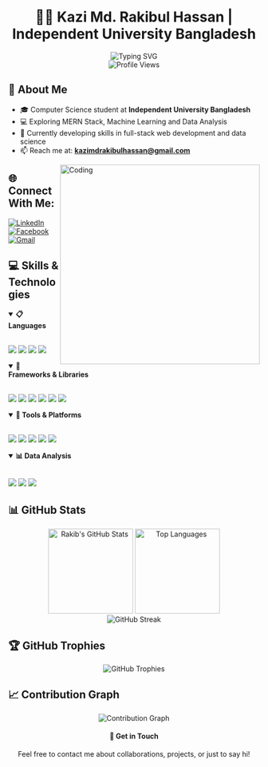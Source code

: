 # <div align="center">👨‍💻 Kazi Md. Rakibul Hassan | Independent University Bangladesh</div>

<div align="center">
  <img src="https://readme-typing-svg.herokuapp.com?font=Fira+Code&size=25&duration=3000&pause=1000&center=true&vCenter=true&width=600&lines=Computer+Science+Student;MERN+Stack;Data+Analyst;Welcome+to+my+Profile!&color=000000&background=FFFFFF" alt="Typing SVG" />
</div>

<div align="center">
  <img src="https://komarev.com/ghpvc/?username=km-rakib&style=flat-square&color=brightgreen" alt="Profile Views" />
</div>

## 🚀 About Me

- 🎓 Computer Science student at **Independent University Bangladesh**
- 💻 Exploring MERN Stack, Machine Learning and Data Analysis
- 🌱 Currently developing skills in full-stack web development and data science
- 📫 Reach me at: **kazimdrakibulhassan@gmail.com**

<img align="right" alt="Coding" width="400" src="https://user-images.githubusercontent.com/74038190/219923809-b86dc415-a0c2-4a38-bc88-ad6cf06395a8.gif">

## 🌐 Connect With Me:

<div align="left">
  <a href="https://linkedin.com/in/kazi-rakib" target="_blank">
    <img src="https://img.shields.io/badge/LinkedIn-0077B5?style=for-the-badge&logo=linkedin&logoColor=white" alt="LinkedIn" />
  </a>
  <a href="https://facebook.com/trakib826" target="_blank">
    <img src="https://img.shields.io/badge/Facebook-1877F2?style=for-the-badge&logo=facebook&logoColor=white" alt="Facebook" />
  </a>
  <a href="mailto:kazimdrakibulhassan@gmail.com" target="_blank">
    <img src="https://img.shields.io/badge/Gmail-D14836?style=for-the-badge&logo=gmail&logoColor=white" alt="Gmail" />
  </a>
</div>

## 💻 Skills & Technologies

<details open>
  <summary><b>📋 Languages</b></summary>
  <br/>
  <p align="left">
    <img src="https://img.shields.io/badge/JavaScript-F7DF1E?style=for-the-badge&logo=javascript&logoColor=black" />
    <img src="https://img.shields.io/badge/Python-3776AB?style=for-the-badge&logo=python&logoColor=white" />
    <img src="https://img.shields.io/badge/HTML5-E34F26?style=for-the-badge&logo=html5&logoColor=white" />
    <img src="https://img.shields.io/badge/CSS3-1572B6?style=for-the-badge&logo=css3&logoColor=white" />
  </p>
</details>

<details open>
  <summary><b>🧰 Frameworks & Libraries</b></summary>
  <br/>
  <p align="left">
    <img src="https://img.shields.io/badge/React-20232A?style=for-the-badge&logo=react&logoColor=61DAFB" />
    <img src="https://img.shields.io/badge/Node.js-339933?style=for-the-badge&logo=nodedotjs&logoColor=white" />
    <img src="https://img.shields.io/badge/Tailwind_CSS-38B2AC?style=for-the-badge&logo=tailwind-css&logoColor=white" />
    <img src="https://img.shields.io/badge/React_Router-CA4245?style=for-the-badge&logo=react-router&logoColor=white" />
    <img src="https://img.shields.io/badge/Vite-646CFF?style=for-the-badge&logo=vite&logoColor=white" />
    <img src="https://img.shields.io/badge/React%20Hook%20Form-EC5990?style=for-the-badge&logo=reacthookform&logoColor=white" />
  </p>
</details>

<details open>
  <summary><b>🔧 Tools & Platforms</b></summary>
  <br/>
  <p align="left">
    <img src="https://img.shields.io/badge/NPM-CB3837?style=for-the-badge&logo=npm&logoColor=white" />
    <img src="https://img.shields.io/badge/Git-F05032?style=for-the-badge&logo=git&logoColor=white" />
    <img src="https://img.shields.io/badge/Netlify-00C7B7?style=for-the-badge&logo=netlify&logoColor=white" />
    <img src="https://img.shields.io/badge/Anaconda-44A833?style=for-the-badge&logo=anaconda&logoColor=white" />
    <img src="https://img.shields.io/badge/VS_Code-007ACC?style=for-the-badge&logo=visual-studio-code&logoColor=white" />
  </p>
</details>

<details open>
  <summary><b>📊 Data Analysis</b></summary>
  <br/>
  <p align="left">
    <img src="https://img.shields.io/badge/NumPy-013243?style=for-the-badge&logo=numpy&logoColor=white" />
    <img src="https://img.shields.io/badge/Pandas-150458?style=for-the-badge&logo=pandas&logoColor=white" />
    <img src="https://img.shields.io/badge/Matplotlib-ffffff?style=for-the-badge&logo=Matplotlib&logoColor=black" />
  </p>
</details>

## 📊 GitHub Stats

<div align="center">
  <img src="https://github-readme-stats.vercel.app/api?username=km-rakib&show_icons=true&theme=buefy&hide_border=false&count_private=true" alt="Rakib's GitHub Stats" height="170" />
  <img src="https://github-readme-stats.vercel.app/api/top-langs/?username=km-rakib&layout=compact&theme=buefy&hide_border=false" alt="Top Languages" height="170" />
</div>

<div align="center">
  <img src="https://github-readme-streak-stats.herokuapp.com/?user=km-rakib&theme=buefy&hide_border=false" alt="GitHub Streak" />
</div>


## 🏆 GitHub Trophies

<div align="center">
  <img src="https://github-profile-trophy.vercel.app/?username=km-rakib&theme=flat&no-frame=false&margin-w=15&margin-h=15&column=7" alt="GitHub Trophies" />
</div>

## 📈 Contribution Graph

<div align="center">
  <img src="https://github-readme-activity-graph.vercel.app/graph?username=km-rakib&theme=minimal&hide_border=false" alt="Contribution Graph" />
</div>


<div align="center">
  <h4>💬 Get in Touch</h4>
  <p>Feel free to contact me about collaborations, projects, or just to say hi!</p>
</div>

<!-- SEO Keywords -->
<!-- Kazi Md. Rakibul Hassan, km-rakib, Software Developer, Web Developer, Data Analyst, Machine Learning, AI, Computer Science, Independent University Bangladesh, React Developer, JavaScript Developer, Python Developer -->
